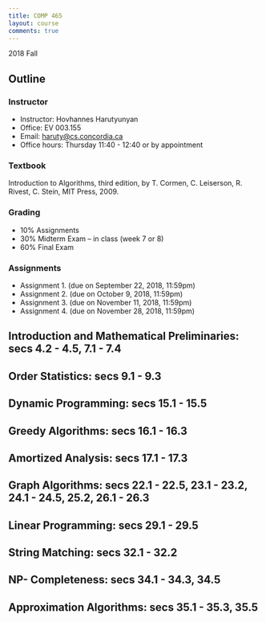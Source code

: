 ```yaml
---
title: COMP 465
layout: course
comments: true
---
```


2018 Fall

<!--more-->

## Outline

### Instructor
* Instructor: Hovhannes Harutyunyan
* Office: EV 003.155
* Email: haruty@cs.concordia.ca
* Office hours: Thursday 11:40 - 12:40 or by appointment

### Textbook
Introduction to Algorithms, third edition, by T. Cormen, C. Leiserson, R. Rivest, C. Stein, MIT Press, 2009.

### Grading
* 10% Assignments 
* 30% Midterm Exam – in class (week 7 or 8)
* 60% Final Exam

### Assignments
* Assignment 1. (due on September 22, 2018, 11:59pm)
* Assignment 2. (due on October 9, 2018, 11:59pm)
* Assignment 3. (due on November 11, 2018, 11:59pm)
* Assignment 4. (due on November 28, 2018, 11:59pm) 

## Introduction and Mathematical Preliminaries: secs 4.2 - 4.5, 7.1 - 7.4

## Order Statistics: secs 9.1 - 9.3

## Dynamic Programming: secs 15.1 - 15.5

## Greedy Algorithms: secs 16.1 - 16.3

## Amortized Analysis: secs 17.1 - 17.3

## Graph Algorithms: secs 22.1 - 22.5, 23.1 - 23.2, 24.1 - 24.5, 25.2, 26.1 - 26.3

## Linear Programming: secs 29.1 - 29.5

## String Matching: secs 32.1 - 32.2

## NP- Completeness: secs 34.1 - 34.3, 34.5

## Approximation Algorithms: secs 35.1 - 35.3, 35.5

